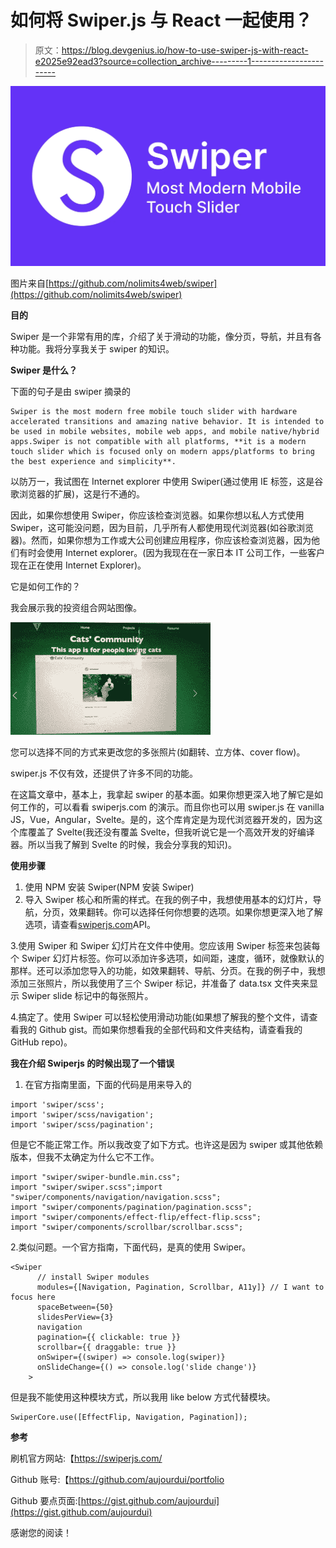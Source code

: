 # 如何将 Swiper.js 与 React 一起使用？

> 原文：<https://blog.devgenius.io/how-to-use-swiper-js-with-react-e2025e92ead3?source=collection_archive---------1----------------------->

![](img/2d7f1fa7a7a9905084b237c52fbab517.png)

图片来自[https://github.com/nolimits4web/swiper](https://github.com/nolimits4web/swiper)

**目的**

Swiper 是一个非常有用的库，介绍了关于滑动的功能，像分页，导航，并且有各种功能。我将分享我关于 swiper 的知识。

**Swiper 是什么？**

下面的句子是由 swiper 摘录的

```
Swiper is the most modern free mobile touch slider with hardware accelerated transitions and amazing native behavior. It is intended to be used in mobile websites, mobile web apps, and mobile native/hybrid apps.Swiper is not compatible with all platforms, **it is a modern touch slider which is focused only on modern apps/platforms to bring the best experience and simplicity**.
```

以防万一，我试图在 Internet explorer 中使用 Swiper(通过使用 IE 标签，这是谷歌浏览器的扩展)，这是行不通的。

因此，如果你想使用 Swiper，你应该检查浏览器。如果你想以私人方式使用 Swiper，这可能没问题，因为目前，几乎所有人都使用现代浏览器(如谷歌浏览器)。然而，如果你想为工作或大公司创建应用程序，你应该检查浏览器，因为他们有时会使用 Internet explorer。(因为我现在在一家日本 IT 公司工作，一些客户现在正在使用 Internet Explorer)。

它是如何工作的？

我会展示我的投资组合网站图像。

![](img/68ed3438b22729e5b96364da56a802ec.png)

您可以选择不同的方式来更改您的多张照片(如翻转、立方体、cover flow)。

swiper.js 不仅有效，还提供了许多不同的功能。

在这篇文章中，基本上，我拿起 swiper 的基本面。如果你想更深入地了解它是如何工作的，可以看看 swiperjs.com 的演示。而且你也可以用 swiper.js 在 vanilla JS，Vue，Angular，Svelte。是的，这个库肯定是为现代浏览器开发的，因为这个库覆盖了 Svelte(我还没有覆盖 Svelte，但我听说它是一个高效开发的好编译器。所以当我了解到 Svelte 的时候，我会分享我的知识)。

**使用步骤**

1.  使用 NPM 安装 Swiper(NPM 安装 Swiper)
2.  导入 Swiper 核心和所需的样式。在我的例子中，我想使用基本的幻灯片，导航，分页，效果翻转。你可以选择任何你想要的选项。如果你想更深入地了解选项，请查看[swiperjs.com](http://swiperjs.com)API。

3.使用 Swiper 和 Swiper 幻灯片在文件中使用。您应该用 Swiper 标签来包装每个 Swiper 幻灯片标签。你可以添加许多选项，如间距，速度，循环，就像默认的那样。还可以添加您导入的功能，如效果翻转、导航、分页。在我的例子中，我想添加三张照片，所以我使用了三个 Swiper 标记，并准备了 data.tsx 文件夹来显示 Swiper slide 标记中的每张照片。

4.搞定了。使用 Swiper 可以轻松使用滑动功能(如果想了解我的整个文件，请查看我的 Github gist。而如果你想看我的全部代码和文件夹结构，请查看我的 GitHub repo)。

**我在介绍 Swiperjs 的时候出现了一个错误**

1.  在官方指南里面，下面的代码是用来导入的

```
import 'swiper/scss';
import 'swiper/scss/navigation';
import 'swiper/scss/pagination';
```

但是它不能正常工作。所以我改变了如下方式。也许这是因为 swiper 或其他依赖版本，但我不太确定为什么它不工作。

```
import "swiper/swiper-bundle.min.css";
import "swiper/swiper.scss";import "swiper/components/navigation/navigation.scss";
import "swiper/components/pagination/pagination.scss";
import "swiper/components/effect-flip/effect-flip.scss";
import "swiper/components/scrollbar/scrollbar.scss";
```

2.类似问题。一个官方指南，下面代码，是真的使用 Swiper。

```
<Swiper
      // install Swiper modules
      modules={[Navigation, Pagination, Scrollbar, A11y]} // I want to focus here
      spaceBetween={50}
      slidesPerView={3}
      navigation
      pagination={{ clickable: true }}
      scrollbar={{ draggable: true }}
      onSwiper={(swiper) => console.log(swiper)}
      onSlideChange={() => console.log('slide change')}
    >
```

但是我不能使用这种模块方式，所以我用 like below 方式代替模块。

```
SwiperCore.use([EffectFlip, Navigation, Pagination]);
```

**参考**

刷机官方网站:【https://swiperjs.com/ 

Github 账号:【https://github.com/aujourdui/portfolio 

Github 要点页面:[https://gist.github.com/aujourdui](https://gist.github.com/aujourdui)

感谢您的阅读！